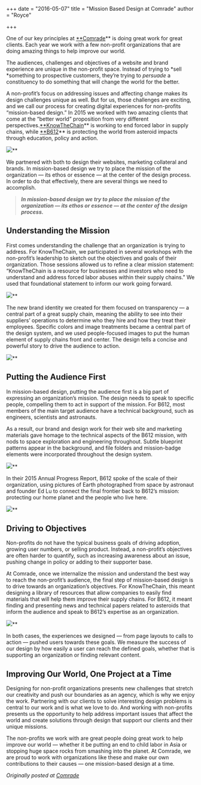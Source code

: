 


+++
date = "2016-05-07"
title = "Mission Based Design at Comrade"
author = "Royce"

+++

One of our key principles at [**Comrade](http://comradeagency.com/)** is doing great work for great clients. Each year we work with a few non-profit organizations that are doing amazing things to help improve our world.
<!--more--> 

The audiences, challenges and objectives of a website and brand experience are unique in the non-profit space. Instead of trying to *sell *something to prospective customers, they’re trying to *persuade* a constituency to do something that will change the world for the better.

A non-profit’s focus on addressing issues and affecting change makes its design challenges unique as well. But for us, those challenges are exciting, and we call our process for creating digital experiences for non-profits “mission-based design.” In 2015 we worked with two amazing clients that come at the “better world” proposition from very different perspectives.[**KnowTheChain](https://knowthechain.org/)** is working to end forced labor in supply chains, while [**B612](https://b612foundation.org/)** is protecting the world from asteroid impacts through education, policy and action.

![](https://medium2.global.ssl.fastly.net/max/2048/0*K_anbmUoaeTLmzvZ.jpg)**

We partnered with both to design their websites, marketing collateral and brands. In mission-based design we try to place the mission of the organization — its ethos or essence — at the center of the design process. In order to do that effectively, there are several things we need to accomplish.
> ***In mission-based design we try to place the mission of the organization — its ethos or essence — at the center of the design process.***

## Understanding the Mission

First comes understanding the challenge that an organization is trying to address. For KnowTheChain, we participated in several workshops with the non-profit’s leadership to sketch out the objectives and goals of their organization. Those sessions allowed us to refine a clear mission statement: “KnowTheChain is a resource for businesses and investors who need to understand and address forced labor abuses within their supply chains.” We used that foundational statement to inform our work going forward.

![](https://medium2.global.ssl.fastly.net/max/2048/0*uKMjBJBEZG1dCis2.jpg)**

The new brand identity we created for them focused on transparency — a central part of a great supply chain, meaning the ability to see into their suppliers’ operations to determine who they hire and how they treat their employees. Specific colors and image treatments became a central part of the design system, and we used people-focused images to put the human element of supply chains front and center. The design tells a concise and powerful story to drive the audience to action.

![](https://medium2.global.ssl.fastly.net/max/2048/0*NURRhWbKZE0YFTyp.jpg)**

## Putting the Audience First

In mission-based design, putting the audience first is a big part of expressing an organization’s mission. The design needs to speak to specific people, compelling them to act in support of the mission. For B612, most members of the main target audience have a technical background, such as engineers, scientists and astronauts.

As a result, our brand and design work for their web site and marketing materials gave homage to the technical aspects of the B612 mission, with nods to space exploration and engineering throughout. Subtle blueprint patterns appear in the background, and file folders and mission-badge elements were incorporated throughout the design system.

![](https://medium2.global.ssl.fastly.net/max/2048/0*H18wtow8Ne2ch30X.jpg)**

In their 2015 Annual Progress Report, B612 spoke of the scale of their organization, using pictures of Earth photographed from space by astronaut and founder Ed Lu to connect the final frontier back to B612’s mission: protecting our home planet and the people who live here.

![](https://medium2.global.ssl.fastly.net/max/2048/0*kKvhMpAN4NGx0ANX.jpg)**

## Driving to Objectives

Non-profits do not have the typical business goals of driving adoption, growing user numbers, or selling product. Instead, a non-profit’s objectives are often harder to quantify, such as increasing awareness about an issue, pushing change in policy or adding to their supporter base.

At Comrade, once we internalize the mission and understand the best way to reach the non-profit’s audience, the final step of mission-based design is to drive towards an organization’s objectives. For KnowTheChain, this meant designing a library of resources that allow companies to easily find materials that will help them improve their supply chains. For B612, it meant finding and presenting news and technical papers related to asteroids that inform the audience and speak to B612’s expertise as an organization.

![](https://medium2.global.ssl.fastly.net/max/2048/0*pXnpHydN4duPLG81.jpg)**

In both cases, the experiences we designed — from page layouts to calls to action — pushed users towards these goals. We measure the success of our design by how easily a user can reach the defined goals, whether that is supporting an organization or finding relevant content.

## Improving Our World, One Project at a Time

Designing for non-profit organizations presents new challenges that stretch our creativity and push our boundaries as an agency, which is why we enjoy the work. Partnering with our clients to solve interesting design problems is central to our work and is what we love to do. And working with non-profits presents us the opportunity to help address important issues that affect the world and create solutions through design that support our clients and their unique missions.

The non-profits we work with are great people doing great work to help improve our world — whether it be putting an end to child labor in Asia or stopping huge space rocks from smashing into the planet. At Comrade, we are proud to work with organizations like these and make our own contributions to their causes — one mission-based design at a time.

*Originally posted at [Comrade](http://comradeagency.com)*
